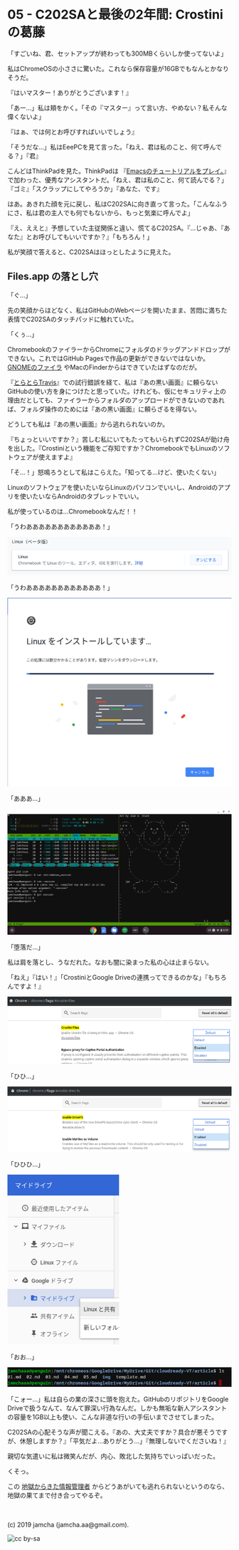 

# 05 - C202SAと最後の2年間: Crostiniの葛藤

「すごいね、君、セットアップが終わっても300MBくらいしか使ってないよ」

私はChromeOSの小ささに驚いた。これなら保存容量が16GBでもなんとかなりそうだ。

『はいマスター！ありがとうございます！』

「あー…」私は頬をかく。「その『マスター』って言い方、やめない？私そんな偉くないよ」

『はぁ、では何とお呼びすればいいでしょう』

「そうだな…」私はEeePCを見て言った。「ねえ、君は私のこと、何て呼んでる？」『君』

こんどはThinkPadを見た。ThinkPadは 『[Emacsのチュートリアルをプレイ。](https://jamcha-aa.github.io/Emacs-tutorial/)』 で加わった、優秀なアシスタントだ。「ねえ、君は私のこと、何て読んでる？」『ゴミ』「スクラップにしてやろうか」『あなた、です』

はあ。あきれた顔を元に戻し、私はC202SAに向き直って言った。「こんなふうにさ、私は君の主人でも何でもないから、もっと気楽に呼んでよ」

『え、ええと』予想していた主従関係と違い、慌てるC202SA。『…じゃあ、『あなた』とお呼びしてもいいですか？』「もちろん！」

私が笑顔で答えると、C202SAはほっとしたように見えた。

## Files.app の落とし穴

「ぐ…」

先の笑顔からほどなく、私はGitHubのWebページを開いたまま、苦悶に満ちた表情でC202SAのタッチパッドに触れていた。

「くぅ…」

ChromebookのファイラーからChromeにフォルダのドラッグアンドドロップができない。これではGitHub Pagesで作品の更新ができないではないか。[GNOMEのファイラ](https://wiki.gnome.org/action/show/Apps/Files) やMacのFinderからはできていたはずなのだが。

『[とらとらTravis](https://jamcha-aa.github.io/travisci/)』での試行錯誤を経て、私は『あの黒い画面』に頼らないGitHubの使い方を身につけたと思っていた。けれども、仮にセキュリティ上の理由だとしても、ファイラーからフォルダのアップロードができないのであれば、フォルダ操作のためには『あの黒い画面』に頼らざるを得ない。

どうしても私は『あの黒い画面』から逃れられないのか。

『ちょっといいですか？』苦しむ私にいてもたってもいられずC202SAが助け舟を出した。『Crostiniという機能をご存知ですか？ChromebookでもLinuxのソフトウェアが使えますよ』

「そ…！」怒鳴ろうとして私はこらえた。「知ってる…けど、使いたくない」

Linuxのソフトウェアを使いたいならLinuxのパソコンでいいし、Androidのアプリを使いたいならAndroidのタブレットでいい。

私が使っているのは…Chromebookなんだ！！

「うわああああああああああああ！」

![linux-01](./img/linux-01.png)

「うわああああああああああああ！」

![linux-02](./img/linux-02.png)

「あああ…」

![linux-03](./img/linux-03.png)

「堕落だ…」

私は肩を落とし、うなだれた。なおも闇に染まった私の心は止まらない。

「ねえ」『はい！』「CrostiniとGoogle Driveの連携ってできるのかな」『もちろんですよ！』

![linux-04](./img/linux-04.png)

「ひひ…」

![linux-05](./img/linux-05.png)

「ひひひ…」

![linux-06](./img/linux-06.png)

「おお…」

![linux-07](./img/linux-07.png)

「こォー…」私は自らの業の深さに頭を抱えた。GitHubのリポジトリをGoogle Driveで扱うなんて、なんて罪深い行為なんだ。しかも無垢な新人アシスタントの容量を1GB以上も使い、こんな非道な行いの手伝いまでさせてしまった。

C202SAの心配そうな声が聞こえる。『あの、大丈夫ですか？具合が悪そうですが、休憩しますか？』「平気だよ…ありがとう…」『無理しないでくださいね！』

親切な気遣いに私は微笑んだが、内心、敗北した気持ちでいっぱいだった。

くそっ。

この [地獄からきた情報管理者](https://github.com/git/git/commit/e83c5163316f89bfbde7d9ab23ca2e25604af290) からどうあがいても逃れられないというのなら、地獄の果てまで付き合ってやるぞ。

<br>
<br>
(c) 2019 jamcha (jamcha.aa@gmail.com).

![cc by-sa](https://i.creativecommons.org/l/by-sa/4.0/88x31.png)
